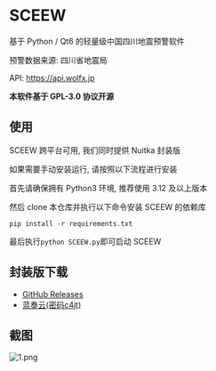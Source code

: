 # SCEEW

基于 Python / Qt6 的轻量级中国四川地震预警软件

预警数据来源: 四川省地震局

API: <https://api.wolfx.jp>

**本软件基于 GPL-3.0 协议开源**

## 使用

SCEEW 跨平台可用, 我们同时提供 Nuitka 封装版

如果需要手动安装运行, 请按照以下流程进行安装

首先请确保拥有 Python3 环境, 推荐使用 3.12 及以上版本

然后 clone 本仓库并执行以下命令安装 SCEEW 的依赖库

`
pip install -r requirements.txt
`

最后执行`python SCEEW.py`即可启动 SCEEW

## 封装版下载

* [GitHub Releases](https://github.com/TenkyuChimata/SCEEW/releases/latest)
* [蓝奏云(密码c4jt)](https://akarin.lanzoul.com/b00rbwxgf)

## 截图

![1.png](https://s2.loli.net/2024/01/24/IFSslpGPe6MEtvw.png)
